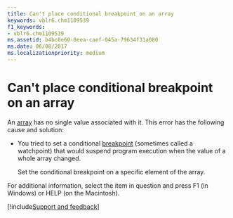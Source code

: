 ```yaml
---
title: Can't place conditional breakpoint on an array
keywords: vblr6.chm1109539
f1_keywords:
- vblr6.chm1109539
ms.assetid: b4bc0e60-0eea-caef-045a-79634f31a080
ms.date: 06/08/2017
ms.localizationpriority: medium
---
```



# Can't place conditional breakpoint on an array

An [array](../../Glossary/vbe-glossary.md#array) has no single value associated with it. This error has the following cause and solution:



- You tried to set a conditional [breakpoint](../../Glossary/vbe-glossary.md#breakpoint) (sometimes called a watchpoint) that would suspend program execution when the value of a whole array changed.
    
    Set the conditional breakpoint on a specific element of the array.
    

For additional information, select the item in question and press F1 (in Windows) or HELP (on the Macintosh).

[!include[Support and feedback](~/includes/feedback-boilerplate.md)]